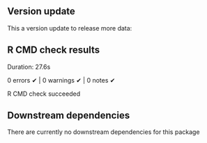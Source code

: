 ## Version update

This a version update to release more data:

## R CMD check results

Duration: 27.6s

0 errors ✔ | 0 warnings ✔ | 0 notes ✔

R CMD check succeeded

## Downstream dependencies

There are currently no downstream dependencies for this package
